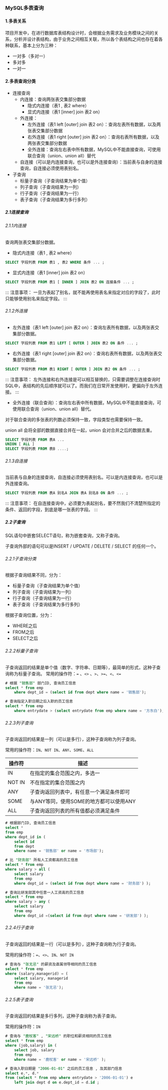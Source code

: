### MySQL多表查询

#### 1.多表关系

项目开发中，在进行数据库表结构设计时，会根据业务需求及业务模块之间的关系，分析并设计表结构，由于业务之间相互关联，所以各个表结构之间也存在着各种联系，基本上分为三种：

- 一对多（多对一）
- 多对多
- 一对一

#### 2.多表查询分类

- 连接查询
  - 内连接：查询两张表交集部分数据
    - 隐式内连接（表1 , 表2 where）
    - 显式内连接（表1 [inner] join 表2 on）
  - 外连接：
    - 左外连接（表1 left [outer] join 表2 on）：查询左表所有数据，以及两张表交集部分数据
    - 右外连接（表1 right [outer] join 表2 on）：查询右表所有数据，以及两张表交集部分数据
    - 全外连接：查询左右表中所有数据，MySQL中不能直接查询，可使用联合查询（union、union all）替代
  - 自连接（可以是内连接查询，也可以是外连接查询）：当前表与自身的连接查询，自连接必须使用表别名。
- 子查询
  - 标量子查询（子查询结果为单个值）
  - 列子查询（子查询结果为一列）
  - 行子查询（子查询结果为一行）
  - 表子查询（子查询结果为多行多列）

##### 2.1连接查询

###### 2.1.1内连接

查询两张表交集部分数据。

- 隐式内连接（表1 , 表2 where）

```sql
SELECT 字段列表 FROM 表1 , 表2 WHERE 条件 ... ;
```

- 显式内连接（表1 [inner] join 表2 on）

```sql
SELECT 字段列表 FROM 表1 [ INNER ] JOIN 表2 ON 连接条件 ... ;
```

::: 注意事项：
		一旦为表起了别名，就不能再使用表名来指定对应的字段了，此时只能够使用别名来指定字段。
:::

###### 2.1.2外连接

- 左外连接（表1 left [outer] join 表2 on）：查询左表所有数据，以及两张表交集部分数据。

```sql
SELECT 字段列表 FROM 表1 LEFT [ OUTER ] JOIN 表2 ON 条件 ... ;
```

- 右外连接（表1 right [outer] join 表2 on）：查询右表所有数据，以及两张表交集部分数据。

```sql
SELECT 字段列表 FROM 表1 RIGHT [ OUTER ] JOIN 表2 ON 条件 ... ;
```

::: 注意事项：
		左外连接和右外连接是可以相互替换的，只需要调整在连接查询时SQL中，表结构的先后顺序就可以了。而我们在日常开发使用时，更偏向于左外连接。
:::

- 全外连接（联合查询）：查询左右表中所有数据，MySQL中不能直接查询，可使用联合查询（union、union all）替代。

对于联合查询的多张表的列数必须保持一致，字段类型也需要保持一致。

union all 会将全部的数据直接合并在一起，union 会对合并之后的数据去重。

```sql
SELECT 字段列表 FROM 表A ...
UNION [ ALL ]
SELECT 字段列表 FROM 表B ....;
```

###### 2.1.3自连接

当前表与自身的连接查询，自连接必须使用表别名。可以是内连接查询，也可以是外连接查询。

```sql
SELECT 字段列表 FROM 表A 别名A JOIN 表A 别名B ON 条件 ... ;
```

::: 注意事项：
		在自连接查询中，必须要为表起别名，要不然我们不清楚所指定的条件、返回的字段，到底是哪一张表的字段。
:::

##### 2.2子查询

SQL语句中嵌套SELECT语句，称为嵌套查询，又称子查询。

子查询外部的语句可以是INSERT / UPDATE / DELETE / SELECT 的任何一个。

###### 2.2.1子查询分类

根据子查询结果不同，分为：

- 标量子查询（子查询结果为单个值）
- 列子查询（子查询结果为一列）
- 行子查询（子查询结果为一行）
- 表子查询（子查询结果为多行多列）

根据子查询位置，分为：

- WHERE之后
- FROM之后
- SELECT之后

###### 2.2.2标量子查询

子查询返回的结果是单个值（数字、字符串、日期等），最简单的形式，这种子查询称为标量子查询。 常用的操作符：`=` 、`<>` 、`>`、`>=`、`<`、`<=`

```sql
# 根据 "销售部" 部门ID, 查询员工信息
select * from emp 
	where dept_id = (select id from dept where name = '销售部');

# 查询指定入职日期之后入职的员工信息
select * from emp 
	where entrydate > (select entrydate from emp where name = '方东白');
```

###### 2.2.3列子查询

子查询返回的结果是一列（可以是多行），这种子查询称为列子查询。 

常用的操作符：`IN`、`NOT IN`、`ANY`、`SOME`、`ALL`

| 操作符 | 描述                                     |
| ------ | ---------------------------------------- |
| IN     | 在指定的集合范围之内，多选一             |
| NOT IN | 不在指定的集合范围之内                   |
| ANY    | 子查询返回列表中，有任意一个满足条件即可 |
| SOME   | 与ANY等同，使用SOME的地方都可以使用ANY   |
| ALL    | 子查询返回列表的所有值都必须满足条件     |

```sql
# 根据部门ID, 查询员工信息
select * 
from emp 
where dept_id in (
    select id 
    from dept 
    where name = '销售部' or name = '市场部');

# 比 "财务部" 所有人工资都高的员工信息
select * from emp 
where salary > all ( 
    select salary 
    from emp 
    where dept_id = (select id from dept where name = '财务部') );

# 查询比研发部其中任意一人工资高的员工信息
select * from emp 
where salary > any ( 
    select salary 
    from emp 
    where dept_id =(select id from dept where name = '研发部') );
```

###### 2.2.4行子查询

子查询返回的结果是一行（可以是多列），这种子查询称为行子查询。 

常用的操作符：`=`、`<>`、`IN`、`NOT IN`

```sql
# 查询与 "张无忌" 的薪资及直属领导相同的员工信息
select * from emp 
where (salary,managerid) = (
    select salary, managerid 
    from emp
	where name = '张无忌');
```

###### 2.2.5表子查询

子查询返回的结果是多行多列，这种子查询称为表子查询。 

常用的操作符：`IN`

```sql
# 查询与 "鹿杖客" , "宋远桥" 的职位和薪资相同的员工信息
select * from emp 
where (job,salary) in ( 
    select job, salary 
    from emp 
    where name = '鹿杖客' or name = '宋远桥' );

# 查询入职日期是 "2006-01-01" 之后的员工信息 , 及其部门信息
select e.*, d.* 
from (select * from emp where entrydate > '2006-01-01') e 
	left join dept d on e.dept_id = d.id ;
```